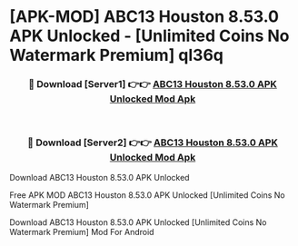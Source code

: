 # [APK-MOD] ABC13 Houston 8.53.0 APK Unlocked - [Unlimited Coins No Watermark Premium] ql36q



<div align="center">
<h3>🔴 Download [Server1] 👉👉 <a href="https://momento.my/?title=ABC13_Houston_8.53.0_APK_Unlocked">ABC13 Houston 8.53.0 APK Unlocked Mod Apk</a></h3><br>

<h3>🔴 Download [Server2] 👉👉 <a href="https://momento.my/?title=ABC13_Houston_8.53.0_APK_Unlocked">ABC13 Houston 8.53.0 APK Unlocked Mod Apk</a></h3>
</div>



Download ABC13 Houston 8.53.0 APK Unlocked 

Free APK MOD ABC13 Houston 8.53.0 APK Unlocked [Unlimited Coins No Watermark Premium]

Download ABC13 Houston 8.53.0 APK Unlocked [Unlimited Coins No Watermark Premium] Mod For Android
